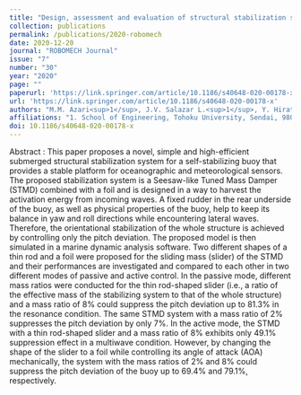 ```yaml
---
title: "Design, assessment and evaluation of structural stabilization system for weather buoys using a moving foil"
collection: publications
permalink: /publications/2020-robomech
date: 2020-12-20
journal: "ROBOMECH Journal"
issue: "7"
number: "30"
year: "2020"
page: ""
paperurl: 'https://link.springer.com/article/10.1186/s40648-020-00178-x'
url: 'https://link.springer.com/article/10.1186/s40648-020-00178-x'
authors: "M.M. Azari<sup>1</sup>, J.V. Salazar L.<sup>1</sup>, Y. Hirata<sup>1</sup>"
affiliations: "1. School of Engineering, Tohoku University, Sendai, 980-8579, Japan <br>"
doi: 10.1186/s40648-020-00178-x
---
```

Abstract
:	This paper proposes a novel, simple and high-efficient submerged structural stabilization system for a self-stabilizing buoy that provides a stable platform for oceanographic and meteorological sensors. The proposed stabilization system is a Seesaw-like Tuned Mass Damper (STMD) combined with a foil and is designed in a way to harvest the activation energy from incoming waves. A fixed rudder in the rear underside of the buoy, as well as physical properties of the buoy, help to keep its balance in yaw and roll directions while encountering lateral waves. Therefore, the orientational stabilization of the whole structure is achieved by controlling only the pitch deviation. The proposed model is then simulated in a marine dynamic analysis software. Two different shapes of a thin rod and a foil were proposed for the sliding mass (slider) of the STMD and their performances are investigated and compared to each other in two different modes of passive and active control. In the passive mode, different mass ratios were conducted for the thin rod-shaped slider (i.e., a ratio of the effective mass of the stabilizing system to that of the whole structure) and a mass ratio of 8% could suppress the pitch deviation up to 81.3% in the resonance condition. The same STMD system with a mass ratio of 2% suppresses the pitch deviation by only 7%. In the active mode, the STMD with a thin rod-shaped slider and a mass ratio of 8% exhibits only 49.1% suppression effect in a multiwave condition. However, by changing the shape of the slider to a foil while controlling its angle of attack (AOA) mechanically, the system with the mass ratios of 2% and 8% could suppress the pitch deviation of the buoy up to 69.4% and 79.1%, respectively.
